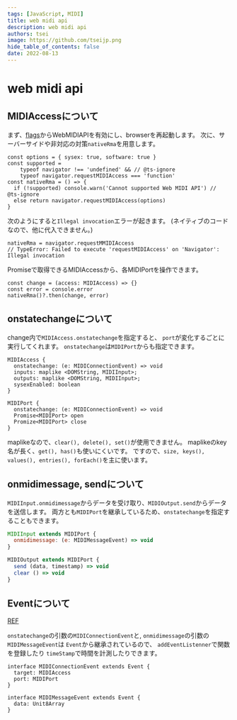 ```yaml
---
tags: [JavaScript, MIDI]
title: web midi api
description: web midi api
authors: tsei
image: https://github.com/tseijp.png
hide_table_of_contents: false
date: 2022-08-13
---
```


# web midi api

<!--truncate-->

## MIDIAccessについて

まず、[flags][flags]からWebMIDIAPIを有効にし、browserを再起動します。
次に、サーバーサイドや非対応の対策`nativeRma`を用意します。

[flags]: chrome://flags

```tsx
const options = { sysex: true, software: true }
const supported =
    typeof navigator !== 'undefined' && // @ts-ignore
    typeof navigator.requestMIDIAccess === 'function'
const nativeRma = () => {
  if (!supported) console.warn('Cannot supported Web MIDI API') // @ts-ignore
  else return navigator.requestMIDIAccess(options)
}
```

次のようにすると`Illegal invocation`エラーが起きます。
(ネイティブのコードなので、他に代入できません。)

```tsx
nativeRma = navigator.requestMMIDIAccess
// TypeError: Failed to execute 'requestMIDIAccess' on 'Navigator': Illegal invocation
```

Promiseで取得できるMIDIAccessから、各MIDIPortを操作できます。

```tsx
const change = (access: MIDIAccess) => {}
const error = console.error
nativeRma()?.then(change, error)
```

## onstatechangeについて

change内で`MIDIAccess.onstatechange`を指定すると、
`port`が変化するごとに実行してくれます。
`onstatechange`は`MIDIPort`からも指定できます。

```tsx
MIDIAccess {
  onstatechange: (e: MIDIConnectionEvent) => void
  inputs: maplike <DOMString, MIDIInput>;
  outputs: maplike <DOMString, MIDIInput>;
  sysexEnabled: boolean
}

MIDIPort {
  onstatechange: (e: MIDIConnectionEvent) => void
  Promise<MIDIPort> open
  Promize<MIDIPort> close
}
```

maplikeなので、`clear(), delete(), set()`が使用できません。
maplikeのkey名が長く、`get(), has()`も使いにくいです。
ですので、`size, keys(), values(), entries(), forEach()`を主に使います。

## onmidimessage, sendについて

`MIDIInput.onmidimessage`からデータを受け取り、`MIDIOutput.send`からデータを送信します。
両方とも`MIDIPort`を継承しているため、`onstatechange`を指定することもできます。

```jsx
MIDIInput extends MIDIPort {
  onmidimessage: (e: MIDIMessageEvent) => void
}

MIDIOutput extends MIDIPort {
  send (data, timestamp) => void
  clear () => void
}
```

## Eventについて

[REF][msg]

[msg]: https://www.midi.org/midi-articles/about-midi-part-3-midi-messages

`onstatechange`の引数の`MIDIConnectionEvent`と,
`onmidimessage`の引数の`MIDIMessageEvent`は
`Event`から継承されているので、
`addEventListenner`で関数を登録したり
`timeStamp`で時間を計測したりできます。

```tsx
interface MIDIConnectionEvent extends Event {
  target: MIDIAccess
  port: MIDIPort
}

interface MIDIMessageEvent extends Event {
  data: Unit8Array
}
```
